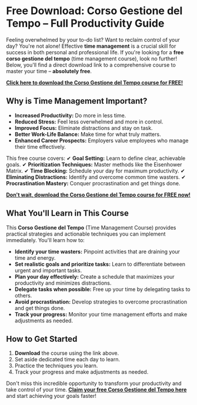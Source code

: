 # Free Download: Corso Gestione del Tempo – Full Productivity Guide

Feeling overwhelmed by your to-do list? Want to reclaim control of your day? You're not alone! Effective **time management** is a crucial skill for success in both personal and professional life. If you're looking for a **free corso gestione del tempo** (time management course), look no further! Below, you'll find a direct download link to a comprehensive course to master your time – **absolutely free**.

[**Click here to download the Corso Gestione del Tempo course for FREE!**](https://udemywork.com/corso-gestione-del-tempo)

## Why is Time Management Important?

*   **Increased Productivity:** Do more in less time.
*   **Reduced Stress:** Feel less overwhelmed and more in control.
*   **Improved Focus:** Eliminate distractions and stay on task.
*   **Better Work-Life Balance:** Make time for what truly matters.
*   **Enhanced Career Prospects:** Employers value employees who manage their time effectively.

This free course covers:
✔ **Goal Setting:** Learn to define clear, achievable goals.
✔ **Prioritization Techniques:** Master methods like the Eisenhower Matrix.
✔ **Time Blocking:** Schedule your day for maximum productivity.
✔ **Eliminating Distractions:** Identify and overcome common time wasters.
✔ **Procrastination Mastery:** Conquer procrastination and get things done.

[**Don't wait, download the Corso Gestione del Tempo course for FREE now!**](https://udemywork.com/corso-gestione-del-tempo)

## What You'll Learn in This Course

This **Corso Gestione del Tempo** (Time Management Course) provides practical strategies and actionable techniques you can implement immediately. You'll learn how to:

*   **Identify your time wasters:** Pinpoint activities that are draining your time and energy.
*   **Set realistic goals and prioritize tasks:** Learn to differentiate between urgent and important tasks.
*   **Plan your day effectively:** Create a schedule that maximizes your productivity and minimizes distractions.
*   **Delegate tasks when possible:** Free up your time by delegating tasks to others.
*   **Avoid procrastination:** Develop strategies to overcome procrastination and get things done.
*   **Track your progress:** Monitor your time management efforts and make adjustments as needed.

## How to Get Started

1.  **Download** the course using the link above.
2.  Set aside dedicated time each day to learn.
3.  Practice the techniques you learn.
4.  Track your progress and make adjustments as needed.

Don't miss this incredible opportunity to transform your productivity and take control of your time. **[Claim your free Corso Gestione del Tempo here](https://udemywork.com/corso-gestione-del-tempo)** and start achieving your goals faster!
